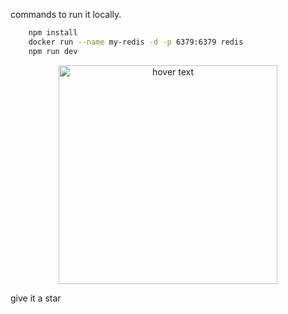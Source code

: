 commands to run it locally.

```bash
    npm install
    docker run --name my-redis -d -p 6379:6379 redis
    npm run dev
```

<p align="center">
    <img src="https://media.geeksforgeeks.org/wp-content/uploads/20230914185841/redis-publish-subscriber.png" width="350" title="hover text"/>
</p>
give it  a star
